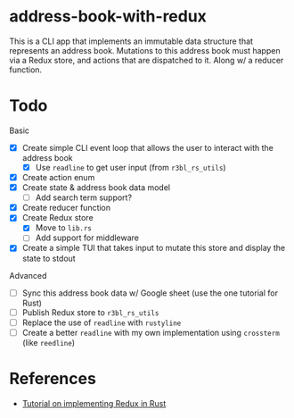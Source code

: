 # address-book-with-redux

This is a CLI app that implements an immutable data structure that represents an address book.
Mutations to this address book must happen via a Redux store, and actions that are dispatched to it.
Along w/ a reducer function.

# Todo

Basic

- [x] Create simple CLI event loop that allows the user to interact with the address book
  - [x] Use `readline` to get user input (from `r3bl_rs_utils`)
- [x] Create action enum
- [x] Create state & address book data model
  - [ ] Add search term support?
- [x] Create reducer function
- [x] Create Redux store
  - [x] Move to `lib.rs`
  - [ ] Add support for middleware
- [x] Create a simple TUI that takes input to mutate this store and display the state to stdout

Advanced

- [ ] Sync this address book data w/ Google sheet (use the one tutorial for Rust)
- [ ] Publish Redux store to `r3bl_rs_utils`
- [ ] Replace the use of `readline` with `rustyline`
- [ ] Create a better `readline` with my own implementation using `crossterm` (like `reedline`)

# References

- [Tutorial on implementing Redux in Rust](https://betterprogramming.pub/redux-in-rust-d622822085fe)
